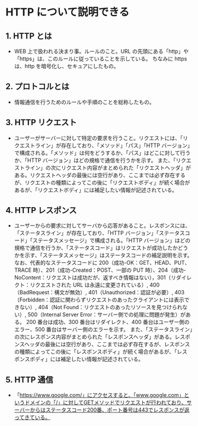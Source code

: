 # HTTP について説明できる

## 1. HTTP とは

- WEB 上で扱われる決まり事。ルールのこと。URL の先頭にある「http」や「https」は、このルールに従っていることを示している。
  ちなみに https は、http を暗号化し、セキュアにしたもの。

## 2. プロトコルとは

- 情報通信を行うためのルールや手順のことを総称したもの。

## 3. HTTP リクエスト

- ユーザーがサーバーに対して特定の要求を行うこと。リクエストには、「リクエストライン」が存在しており、「メソッド」「パス」「HTTP バージョン」で構成される。「メソッド」は何をどうするか、「パス」はどこに対して行うか、「HTTP バージョン」はどの規格で通信を行うかを示す。
  また、「リクエストライン」の次にリクエスト内容がまとめられた「リクエストヘッダ」がある。リクエストヘッダの最後には空行があり、ここまでは必ず存在するが、リクエストの種類によってこの後に「リクエストボディ」が続く場合があるが、「リクエストボディ」には補足したい情報が記述されている。

## 4. HTTP レスポンス

- ユーザーからの要求に対してサーバから応答があること。レスポンスには、「ステータスライン」が存在しており、「HTTP バージョン」「ステータスコード」「ステータスメッセージ」で構成される。「HTTP バージョン」はどの規格で通信を行うか、「ステータスコード」はリクエストが成功したかどうかを示す、「ステータスメッセージ」はステータスコードの補足説明を示す。
  なお、代表的なステータスコードに 200（成功-OK：GET、HEAD、PUT、TRACE 時）、201（成功-Created：POST、一部の PUT 時）、204（成功-NoContent：リクエストは成功だが、返すべき情報はない），301（リダイレクト：リクエストされた URL は永遠に変更されている）, 400（BadRequest：構文が無効）, 401（Unauthorized：認証が必要）, 403（Forbidden：認証に関わらずリクエストのあったクライアントには表示できない）, 404（Not Found：リクエストのあったリソースを見つけられない）, 500（Internal Server Error：サーバー側での処理に問題が発生）がある。
  200 番台は成功、300 番台はリダイレクト、400 番台はユーザー側のエラー、500 番台はサーバー側のエラーを示す。
  また、「ステータスライン」の次にレスポンス内容がまとめられた「レスポンスヘッダ」がある。レスポンスヘッダの最後には空行があり、ここまでは必ず存在するが、レスポンスの種類によってこの後に「レスポンスボディ」が続く場合があるが、「レスポンスボディ」には補足したい情報が記述されている。

## 5. HTTP 通信

- 「https://www.google.com/」にアクセスすると、「www.google.com」というドメインの「/」に対してGETメソッドでリクエストが行われており、サーバーからはステータスコード200番、ポート番号は443でレスポンスが返ってきている。
